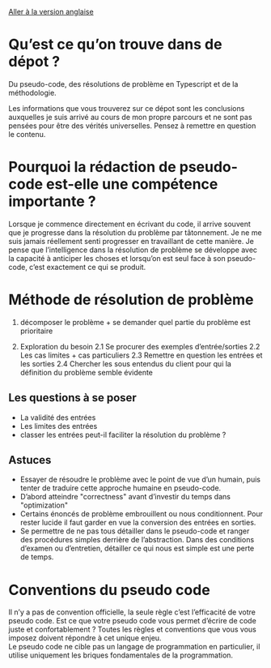 [Aller à la version anglaise](./README.md)

# Qu’est ce qu’on trouve dans de dépot ?

Du pseudo-code, des résolutions de problème en Typescript et de la méthodologie.

Les informations que vous trouverez sur ce dépot sont les conclusions auxquelles je suis arrivé au cours de mon propre
parcours et ne sont pas pensées pour être des vérités universelles. Pensez à remettre en question le contenu.

# Pourquoi la rédaction de pseudo-code est-elle une compétence importante ?

Lorsque je commence directement en écrivant du code, il arrive souvent que je progresse dans la résolution du problème
par tâtonnement. Je ne me suis jamais réellement senti progresser en travaillant de cette manière. Je pense que
l’intelligence dans la résolution de problème se développe avec la capacité à anticiper les choses et lorsqu’on est seul
face à son pseudo-code, c’est exactement ce qui se produit.

# Méthode de résolution de problème

1. décomposer le problème + se demander quel partie du problème est prioritaire

1. Exploration du besoin
   2.1 Se procurer des exemples d’entrée/sorties
   2.2 Les cas limites + cas particuliers
   2.3 Remettre en question les entrées et les sorties
   2.4 Chercher les sous entendus du client pour qui la définition du problème semble évidente

## Les questions à se poser

- La validité des entrées
- Les limites des entrées
- classer les entrées peut-il faciliter la résolution du problème ?

## Astuces

- Essayer de résoudre le problème avec le point de vue d’un humain, puis tenter de traduire cette approche humaine en
  pseudo-code.
- D’abord atteindre "correctness" avant d’investir du temps dans "optimization"
- Certains énoncés de problème embrouillent ou nous conditionnent. Pour rester lucide il faut garder en vue la
  conversion des entrées en sorties.
- Se permettre de ne pas tous détailler dans le pseudo-code et ranger des procédures simples derrière de l’abstraction.
  Dans des conditions d’examen ou d’entretien, détailler ce qui nous est simple est une perte de temps.

# Conventions du pseudo code

Il n’y a pas de convention officielle, la seule règle c’est l’efficacité de votre pseudo code. Est ce que votre pseudo
code vous permet d’écrire de code juste et confortablement ? Toutes les règles et conventions que vous vous imposez
doivent répondre à cet unique enjeu.  
Le pseudo code ne cible pas un langage de programmation en particulier, il utilise uniquement les briques fondamentales
de la programmation.
